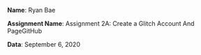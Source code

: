**Name**: Ryan Bae

**Assignment Name**: Assignment 2A: Create a Glitch Account And PageGitHub

**Data**: September 6, 2020
